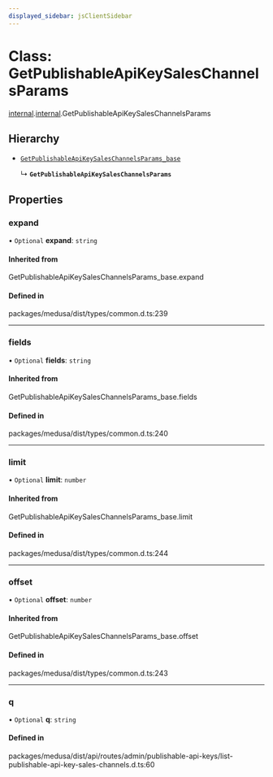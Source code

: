 ```yaml
---
displayed_sidebar: jsClientSidebar
---
```


# Class: GetPublishableApiKeySalesChannelsParams

[internal](../modules/internal-8.md).[internal](../modules/internal-8.internal.md).GetPublishableApiKeySalesChannelsParams

## Hierarchy

- [`GetPublishableApiKeySalesChannelsParams_base`](../modules/internal-8.md#getpublishableapikeysaleschannelsparams_base)

  ↳ **`GetPublishableApiKeySalesChannelsParams`**

## Properties

### expand

• `Optional` **expand**: `string`

#### Inherited from

GetPublishableApiKeySalesChannelsParams\_base.expand

#### Defined in

packages/medusa/dist/types/common.d.ts:239

___

### fields

• `Optional` **fields**: `string`

#### Inherited from

GetPublishableApiKeySalesChannelsParams\_base.fields

#### Defined in

packages/medusa/dist/types/common.d.ts:240

___

### limit

• `Optional` **limit**: `number`

#### Inherited from

GetPublishableApiKeySalesChannelsParams\_base.limit

#### Defined in

packages/medusa/dist/types/common.d.ts:244

___

### offset

• `Optional` **offset**: `number`

#### Inherited from

GetPublishableApiKeySalesChannelsParams\_base.offset

#### Defined in

packages/medusa/dist/types/common.d.ts:243

___

### q

• `Optional` **q**: `string`

#### Defined in

packages/medusa/dist/api/routes/admin/publishable-api-keys/list-publishable-api-key-sales-channels.d.ts:60
